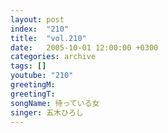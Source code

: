 ```yaml
---
layout: post
index:  "210"
title:  "vol.210"
date:   2005-10-01 12:00:00 +0300
categories: archive
tags: []
youtube: "210"
greetingM: 
greetingT: 
songName: 待っている女
singer: 五木ひろし
---
```

